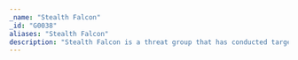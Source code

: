 ```yaml
---
_name: "Stealth Falcon"
_id: "G0038"
aliases: "Stealth Falcon"
description: "Stealth Falcon is a threat group that has conducted targeted spyware attacks against Emirati journalists, activists, and dissidents since at least 2012. Circumstantial evidence suggests there could be a link between this group and the United Arab Emirates (UAE) government, but that has not been confirmed. "
---
```

